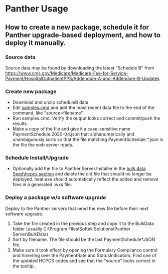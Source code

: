 # Panther Usage

## How to create a new package, schedule it for Panther upgrade-based deployment, and how to deploy it manually.

### Source data

Source data may be found by downloading the latest "Schedule B" from https://www.cms.gov/Medicare/Medicare-Fee-for-Service-Payment/HospitalOutpatientPPS/Addendum-A-and-Addendum-B-Updates

### Create new package
* Download and unzip scheduleB data
* Edit [samples.cmd](./samples.cmd) and add the most recent data file to the end of the command, like "source=filename".
* Run samples.cmd.  Verify the output looks correct and commit/push the results.
* Make a copy of the file and give it a case-sensitive name PaymentSchedule.2020-04.json that alphanumerically and unambiguously sorts so that the file matching PaymentSchedule.*.json is the file the web server reads.

### Schedule Install/Upgrade
* Optionally add the file to Panther.Server.Installer in the [bulk data Seed\hcpcs section](https://github.com/softek/panther/tree/ui/main/src/deployment/Panther.Server.Installer/Seed/hcpcs) and delete the old file that should no longer be deployed. heat.exe should automatically reflect the added and remove files in a generated .wxs file.

### Deploy a package w/o software upgrade
Deploy to the Panther servers that need the new file before their next software upgrade.

1. Take the file created in the previous step and copy it to the BulkData folder (usually C:\Program Files\Softek Solutions\Panther Server\BulkData\)
2. Sort by filename.  The file should be the last PaymentSchedule*JSON file.
3. Make sure it took effect by opening the Formulary Compliance control and hovering over the PaymentRate and StatusIndicators.  Find one of the updated HCPCS codes and see that the "source" looks correct in the tooltip.
